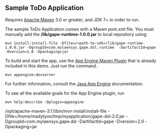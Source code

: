 ## Sample ToDo Application

Requires [Apache Maven](http://maven.apache.org) 3.0 or greater, and JDK 7+ in order to run.

The sample ToDo Application comes with a Maven pom.xml file. You must manually add the __/lib/gape-runtime-1.0.0.jar__ 
to local repository using: 

    mvn install:install-file -Dfile=/<path-to-sdk>/lib/gape-runtime-1.0.0.jar -DgroupId=com.mylaensys.gape.dsl.runtime  -DartifactId=gape -Dversion=1.0 -Dpackaging=jar

To build and start the app, use the [App Engine Maven Plugin](http://code.google.com/p/appengine-maven-plugin/) that is already included in this demo.  Just run the command.

    mvn appengine:devserver

For further information, consult the [Java App Engine](https://developers.google.com/appengine/docs/java/overview) documentation.

To see all the available goals for the App Engine plugin, run

    mvn help:describe -Dplugin=appengine


/opt/apache-maven-3.1.1/bin/mvn install:install-file -Dfile=/home/madytyoo/tmp/myapplication/gape-dsl-2.0.jar -DgroupId=com.mylaensys.gape.dsl -DartifactId=gape -Dversion=2.0 -Dpackaging=jar

